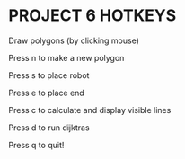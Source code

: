 # PROJECT 6 HOTKEYS

Draw polygons (by clicking mouse)

Press n to make a new polygon

Press s to place robot

Press e to place end

Press c to calculate and display visible lines

Press d to run dijktras

Press q to quit!
